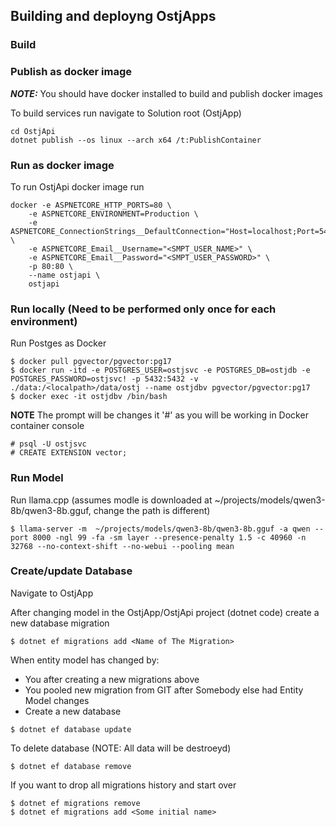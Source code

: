 ## Building and deployng OstjApps

### Build

### Publish as docker image
**_NOTE:_** You should have docker installed to build and publish docker images

To build services run navigate to Solution root (OstjApp)
```
cd OstjApi
dotnet publish --os linux --arch x64 /t:PublishContainer
```

### Run as docker image
To run OstjApi docker image run 
```
docker -e ASPNETCORE_HTTP_PORTS=80 \
    -e ASPNETCORE_ENVIRONMENT=Production \
    -e ASPNETCORE_ConnectionStrings__DefaultConnection="Host=localhost;Port=5432;Database=ostjdb;Username=ostjsvc;Password=ostjsvc!" \
    -e ASPNETCORE_Email__Username="<SMPT_USER_NAME>" \
    -e ASPNETCORE_Email__Password="<SMPT_USER_PASSWORD>" \
    -p 80:80 \
    --name ostjapi \
    ostjapi
```

### Run locally (Need to be performed only once for each environment)
Run Postges as Docker
```
$ docker pull pgvector/pgvector:pg17
$ docker run -itd -e POSTGRES_USER=ostjsvc -e POSTGRES_DB=ostjdb -e POSTGRES_PASSWORD=ostjsvc! -p 5432:5432 -v ./data:/<localpath>/data/ostj --name ostjdbv pgvector/pgvector:pg17
$ docker exec -it ostjdbv /bin/bash
```
**NOTE** The prompt will be changes it '#' as you will be working in Docker container console
```
# psql -U ostjsvc
# CREATE EXTENSION vector;
```

### Run Model
Run llama.cpp (assumes modle is downloaded at ~/projects/models/qwen3-8b/qwen3-8b.gguf, change the path is different)
```
$ llama-server -m  ~/projects/models/qwen3-8b/qwen3-8b.gguf -a qwen --port 8000 -ngl 99 -fa -sm layer --presence-penalty 1.5 -c 40960 -n 32768 --no-context-shift --no-webui --pooling mean
```

### Create/update Database
Navigate to OstjApp

After changing model in the OstjApp/OstjApi project (dotnet code) create a new database migration
```
$ dotnet ef migrations add <Name of The Migration>
```

When entity model has changed by:
- You after creating a new migrations above
- You pooled new migration from GIT after Somebody else had Entity Model changes
- Create a new database

```
$ dotnet ef database update
```

To delete database (NOTE: All data will be destroeyd)
```
$ dotnet ef database remove
```

If you want to drop all migrations history and start over
```
$ dotnet ef migrations remove
$ dotnet ef migrations add <Some initial name>
```
